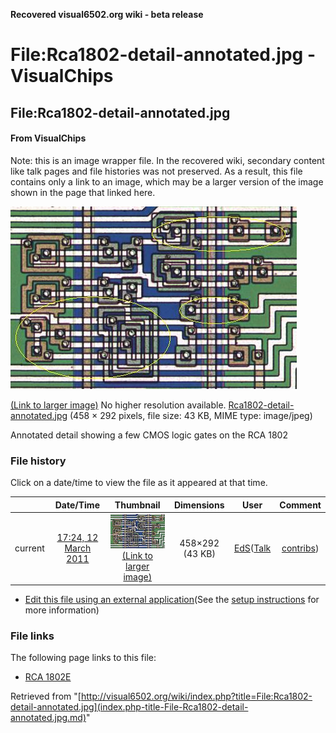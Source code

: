 **Recovered visual6502.org wiki - beta release**

# File:Rca1802-detail-annotated.jpg - VisualChips

## File:Rca1802-detail-annotated.jpg

#### From VisualChips


Note: this is an image wrapper file. In the recovered wiki,
secondary content like talk pages and file histories was
not preserved. As a result, this file contains only a link
to an image, which may be a larger version of the image shown
in the page that linked here.

![File:Rca1802-detail-annotated.jpg](images/f/f4/Rca1802-detail-annotated.jpg)

[(Link to larger image)](images/f/f4/Rca1802-detail-annotated.jpg)
No higher resolution available.
[Rca1802-detail-annotated.jpg](images/f/f4/Rca1802-detail-annotated.jpg)‎ (458 × 292 pixels, file size: 43 KB, MIME type: image/jpeg)

Annotated detail showing a few CMOS logic gates on the RCA 1802

### File history

Click on a date/time to view the file as it appeared at that time.

| | Date/Time | Thumbnail | Dimensions | User | Comment |
|:---:|:---:|:---:|:---:|:---:|:---:|
| current | [17:24, 12 March 2011](images/f/f4/Rca1802-detail-annotated.jpg) | ![Thumbnail for version as of 17:24, 12 March 2011](images/thumb/f/f4/Rca1802-detail-annotated.jpg/120px-Rca1802-detail-annotated.jpg) [(Link to larger image)](images/f/f4/Rca1802-detail-annotated.jpg) | 458×292 (43 KB) | [EdS](index.php-title-User-EdS.md)([Talk](index.php-title-User_talk-EdS.md) | [contribs](./index.php%3Ftitle=Special:Contributions/EdS.md)) | (Annotated detail showing a few CMOS logic gates on the RCA 1802) |

- [Edit this file using an external application](index.php-title-File-Rca1802-detail-annotated.jpg.md)(See the [setup instructions](http://www.mediawiki.org/wiki/Manual:External_editors) for more information)

### File links

The following page links to this file:

- [RCA 1802E](index.php-title-RCA_1802E.md)

Retrieved from "[http://visual6502.org/wiki/index.php?title=File:Rca1802-detail-annotated.jpg](index.php-title-File-Rca1802-detail-annotated.jpg.md)"

